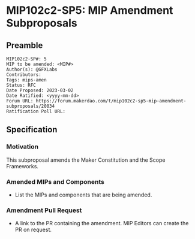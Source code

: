 # MIP102c2-SP5: MIP Amendment Subproposals

## Preamble

```
MIP102c2-SP#: 5
MIP to be amended: <MIP#>
Author(s): @GFXLabs
Contributors:
Tags: mips-amen
Status: RFC
Date Proposed: 2023-03-02
Date Ratified: <yyyy-mm-dd>
Forum URL: https://forum.makerdao.com/t/mip102c2-sp5-mip-amendment-subproposals/20034
Ratification Poll URL:
```
## Specification

### Motivation

This subproposal amends the Maker Constitution and the Scope Frameworks.

### Amended MIPs and Components

- List the MIPs and components that are being amended.

### Amendment Pull Request

- A link to the PR containing the amendment. MIP Editors can create the PR on request.